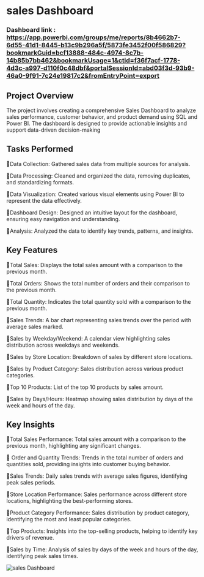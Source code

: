 # sales Dashboard
### Dashboard link : https://app.powerbi.com/groups/me/reports/8b4662b7-6d55-41d1-8445-b13c9b296a5f/5873fe3452f00f586829?bookmarkGuid=bcf13888-484c-4974-8c7b-14b85b7bb462&bookmarkUsage=1&ctid=f36f7acf-1778-4d3c-a997-d110f0c48dbf&portalSessionId=abd03f3d-93b9-46a0-9f91-7c24e19817c2&fromEntryPoint=export

## Project Overview

The project involves creating a comprehensive Sales Dashboard to analyze sales performance, customer behavior, and product demand using SQL and Power BI. The dashboard is designed to provide actionable insights and support data-driven decision-making

## Tasks Performed

 🔺Data Collection: Gathered sales data from multiple sources for analysis.

 🔺Data Processing: Cleaned and organized the data, removing duplicates, and standardizing formats.

 🔺Data Visualization: Created various visual elements using Power BI to represent the data effectively.

 🔺Dashboard Design: Designed an intuitive layout for the dashboard, ensuring easy navigation and understanding.

 🔺Analysis: Analyzed the data to identify key trends, patterns, and insights.

## Key Features


 🔺Total Sales: Displays the total sales amount with a comparison to the previous month.

 🔺Total Orders: Shows the total number of orders and their comparison to the previous month.

 🔺Total Quantity: Indicates the total quantity sold with a comparison to the previous month.

 🔺Sales Trends: A bar chart representing sales trends over the period with average sales marked.

 🔺Sales by Weekday/Weekend: A calendar view highlighting sales distribution across weekdays and weekends.

 🔺Sales by Store Location: Breakdown of sales by different store locations.

 🔺Sales by Product Category: Sales distribution across various product categories.

 🔺Top 10 Products: List of the top 10 products by sales amount.

 🔺Sales by Days/Hours: Heatmap showing sales distribution by days of the week and hours of the day.

## Key Insights


 🔺Total Sales Performance: Total sales amount with a comparison to the previous month, highlighting any significant changes.

 🔺 Order and Quantity Trends: Trends in the total number of orders and quantities sold, providing insights into customer buying behavior.

 🔺Sales Trends: Daily sales trends with average sales figures, identifying peak sales periods.

 🔺Store Location Performance: Sales performance across different store locations, highlighting the best-performing stores.

 🔺Product Category Performance: Sales distribution by product category, identifying the most and least popular categories.

 🔺Top Products: Insights into the top-selling products, helping to identify key drivers of revenue.

 🔺Sales by Time: Analysis of sales by days of the week and hours of the day, identifying peak sales times.

![sales Dashboard](https://github.com/Haruharun/sales_Report/blob/d6fec5868d714301fed05a577d9a18a3eadaf5bd/Screenshot%202025-03-08%20133125.png)

